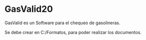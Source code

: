 # GasValid20
GasValid es un Software para el chequeo de gasolineras.

Se debe crear en C:/Formatos, para poder realizar los documentos.
